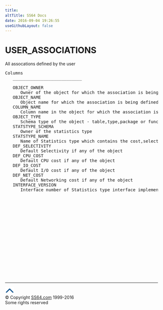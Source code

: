 ```yaml
---
title:
altTitle: SS64 Docs
date: 2016-09-04 19:26:55
useGithubLayout: false
---
```

<!-- #BeginLibraryItem "/Library/head_orad.lbi" --><!-- #EndLibraryItem --><h1>USER_ASSOCIATIONS </h1><p> All assocations defined by the user </p> 
 
<pre>Columns
   ___________________________
 
   OBJECT_OWNER
      Owner of the object for which the association is being defined
   OBJECT_NAME
      Object name for which the association is being defined
   COLUMN_NAME
      Column name in the object for which the association is being defined
   OBJECT_TYPE
      Schema type of the object - table,type,package or function
   STATSTYPE_SCHEMA
      Owner of the statistics type
   STATSTYPE_NAME
      Name of Statistics type which contains the cost,selectivity or stats funcs
   DEF_SELECTIVITY
      Default Selectivity if any of the object
   DEF_CPU_COST
      Default CPU cost if any of the object
   DEF_IO_COST
      Default I/O cost if any of the object
   DEF_NET_COST
      Default Networking cost if any of the object
   INTERFACE_VERSION
      Interface number of Statistics type interface implemented

</pre><!-- #BeginLibraryItem "/Library/foot_orad.lbi" --><p>
<!-- oracle-footer -->
<ins class="adsbygoogle" style="display:inline-block;width:300px;height:250px" data-ad-client="ca-pub-6140977852749469" data-ad-slot="4275490898"></ins>
<script>
(adsbygoogle = window.adsbygoogle || []).push({});
</script></p>
<hr>
<div id="bl" class="footer"><a href="USER_ASSOCIATIONS.html#"><img src="../images/top.png" width="30" height="22" alt="Back to the Top"></a></div>
<div id="br" class="footer, tagline">© Copyright <a href="http://ss64.com/">SS64.com</a> 1999-2016<br>
Some rights reserved</div>
<!-- #EndLibraryItem -->

